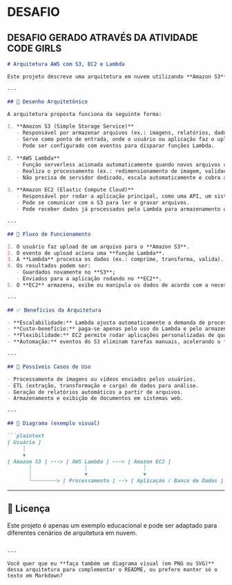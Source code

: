 # DESAFIO
DESAFIO GERADO ATRAVÉS DA ATIVIDADE CODE GIRLS
---

````markdown
# Arquitetura AWS com S3, EC2 e Lambda

Este projeto descreve uma arquitetura em nuvem utilizando **Amazon S3**, **Amazon EC2** e **AWS Lambda** para demonstrar boas práticas de armazenamento, processamento e execução de aplicações serverless.

---

## 📐 Desenho Arquitetônico

A arquitetura proposta funciona da seguinte forma:

1. **Amazon S3 (Simple Storage Service)**  
   - Responsável por armazenar arquivos (ex.: imagens, relatórios, dados brutos).
   - Serve como ponto de entrada, onde o usuário ou aplicação faz o upload dos arquivos.
   - Pode ser configurado com eventos para disparar funções Lambda.

2. **AWS Lambda**  
   - Função serverless acionada automaticamente quando novos arquivos chegam no bucket do S3.  
   - Realiza o processamento (ex.: redimensionamento de imagem, validação de dados, envio de notificações).  
   - Não precisa de servidor dedicado, escala automaticamente e cobra apenas pelo uso.

3. **Amazon EC2 (Elastic Compute Cloud)**  
   - Responsável por rodar a aplicação principal, como uma API, um sistema web ou um banco de dados.  
   - Pode se comunicar com o S3 para ler e gravar arquivos.  
   - Pode receber dados já processados pelo Lambda para armazenamento ou análise.

---

## 🔄 Fluxo de Funcionamento

1. O usuário faz upload de um arquivo para o **Amazon S3**.  
2. O evento de upload aciona uma **função Lambda**.  
3. A **Lambda** processa os dados (ex.: comprime, transforma, valida).  
4. Os resultados podem ser:  
   - Guardados novamente no **S3**;  
   - Enviados para a aplicação rodando no **EC2**.  
5. O **EC2** armazena, exibe ou manipula os dados de acordo com a necessidade do sistema.

---

## ✅ Benefícios da Arquitetura

- **Escalabilidade:** Lambda ajusta automaticamente a demanda de processamento.  
- **Custo-benefício:** paga-se apenas pelo uso do Lambda e pelo armazenamento no S3.  
- **Flexibilidade:** EC2 permite rodar aplicações personalizadas de qualquer complexidade.  
- **Automação:** eventos do S3 eliminam tarefas manuais, acelerando o fluxo.  

---

## 🚀 Possíveis Casos de Uso

- Processamento de imagens ou vídeos enviados pelos usuários.  
- ETL (extração, transformação e carga) de dados para análise.  
- Geração de relatórios automáticos a partir de arquivos.  
- Armazenamento e exibição de documentos em sistemas web.  

---

## 📌 Diagrama (exemplo visual)

```plaintext
[ Usuário ] 
     │
     ▼
[ Amazon S3 ] ---> [ AWS Lambda ] ---> [ Amazon EC2 ]
       │                 │                  │
       │                 ▼                  ▼
       └────────> [ Processamento ] --> [ Aplicação / Banco de Dados ]
````

---

## 📄 Licença

Este projeto é apenas um exemplo educacional e pode ser adaptado para diferentes cenários de arquitetura em nuvem.

```

---

Você quer que eu **faça também um diagrama visual (em PNG ou SVG)** dessa arquitetura para complementar o README, ou prefere manter só o texto em Markdown?
```
